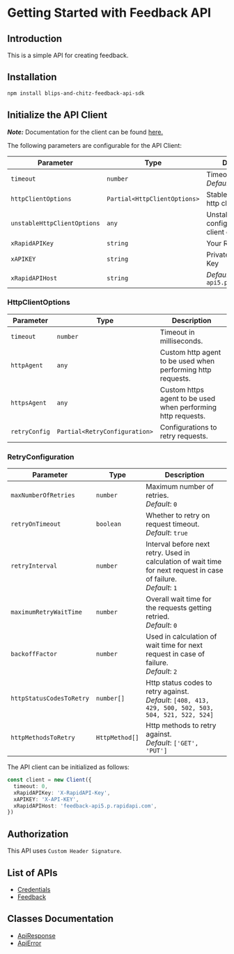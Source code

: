 
# Getting Started with Feedback API

## Introduction

This is a simple API for creating feedback.

## Installation

```bash
npm install blips-and-chitz-feedback-api-sdk
```

## Initialize the API Client

**_Note:_** Documentation for the client can be found [here.](doc/client.md)

The following parameters are configurable for the API Client:

| Parameter | Type | Description |
|  --- | --- | --- |
| `timeout` | `number` | Timeout for API calls.<br>*Default*: `0` |
| `httpClientOptions` | `Partial<HttpClientOptions>` | Stable configurable http client options. |
| `unstableHttpClientOptions` | `any` | Unstable configurable http client options. |
| `xRapidAPIKey` | `string` | Your Rapid API Key |
| `xAPIKEY` | `string` | Private Feedback Api Key |
| `xRapidAPIHost` | `string` | *Default*: `'feedback-api5.p.rapidapi.com'` |

### HttpClientOptions

| Parameter | Type | Description |
|  --- | --- | --- |
| `timeout` | `number` | Timeout in milliseconds. |
| `httpAgent` | `any` | Custom http agent to be used when performing http requests. |
| `httpsAgent` | `any` | Custom https agent to be used when performing http requests. |
| `retryConfig` | `Partial<RetryConfiguration>` | Configurations to retry requests. |

### RetryConfiguration

| Parameter | Type | Description |
|  --- | --- | --- |
| `maxNumberOfRetries` | `number` | Maximum number of retries. <br> *Default*: `0` |
| `retryOnTimeout` | `boolean` | Whether to retry on request timeout. <br> *Default*: `true` |
| `retryInterval` | `number` | Interval before next retry. Used in calculation of wait time for next request in case of failure. <br> *Default*: `1` |
| `maximumRetryWaitTime` | `number` | Overall wait time for the requests getting retried. <br> *Default*: `0` |
| `backoffFactor` | `number` | Used in calculation of wait time for next request in case of failure. <br> *Default*: `2` |
| `httpStatusCodesToRetry` | `number[]` | Http status codes to retry against. <br> *Default*: `[408, 413, 429, 500, 502, 503, 504, 521, 522, 524]` |
| `httpMethodsToRetry` | `HttpMethod[]` | Http methods to retry against. <br> *Default*: `['GET', 'PUT']` |

The API client can be initialized as follows:

```ts
const client = new Client({
  timeout: 0,
  xRapidAPIKey: 'X-RapidAPI-Key',
  xAPIKEY: 'X-API-KEY',
  xRapidAPIHost: 'feedback-api5.p.rapidapi.com',
})
```

## Authorization

This API uses `Custom Header Signature`.

## List of APIs

* [Credentials](doc/controllers/credentials.md)
* [Feedback](doc/controllers/feedback.md)

## Classes Documentation

* [ApiResponse](doc/api-response.md)
* [ApiError](doc/api-error.md)

